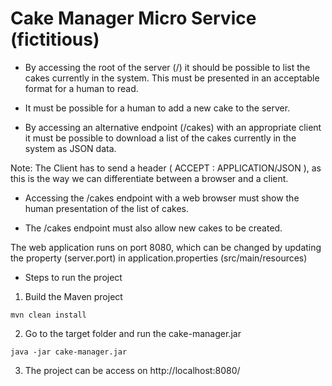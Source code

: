 Cake Manager Micro Service (fictitious)
=======================================

* By accessing the root of the server (/) it should be possible to list the cakes currently in the system.  This
 must be presented in an acceptable format for a human to read.

* It must be possible for a human to add a new cake to the server.

* By accessing an alternative endpoint (/cakes) with an appropriate client it must be possible to download a list of
 the cakes currently in the system as JSON data.
 
 Note: The Client has to send a header ( ACCEPT : APPLICATION/JSON ), as this is the way we can differentiate between a browser and a client.
 

* Accessing the /cakes endpoint with a web browser must show the human presentation of the list of cakes.

* The /cakes endpoint must also allow new cakes to be created.

The web application runs on port 8080, which can be changed by updating the property (server.port) in application.properties (src/main/resources)

* Steps to run the project

1. Build the Maven project

```mvn clean install```

2. Go to the target folder and run the cake-manager.jar

```java -jar cake-manager.jar```

3. The project can be access on http://localhost:8080/
